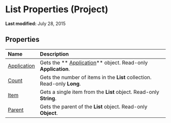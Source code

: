 
# List Properties (Project)

 **Last modified:** July 28, 2015


## Properties



|**Name**|**Description**|
|:-----|:-----|
| [Application](55f48bb5-e5cc-8117-9e01-be55964690af.md)|Gets the  ** [Application](8eb91712-7784-a102-38c0-19bb056c27e9.md)** object. Read-only **Application**.|
| [Count](d417857d-99f9-3c82-f211-4dd0241deb44.md)|Gets the number of items in the  **List** collection. Read-only **Long**.|
| [Item](9dbe7805-82b7-650a-28c4-ec4d22914f66.md)|Gets a single item from the **List** object. Read-only **String**.|
| [Parent](08d2d7d8-fafc-8f60-be78-c2d462005eaf.md)|Gets the parent of the  **List** object. Read-only **Object**.|
